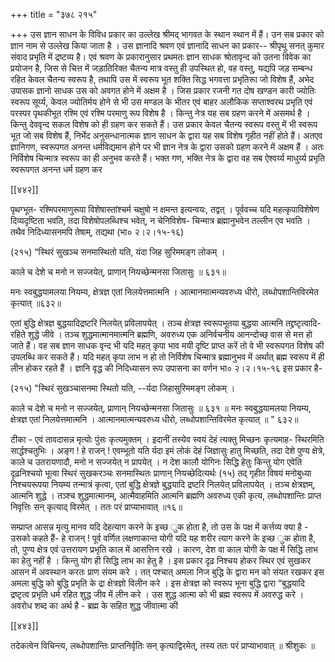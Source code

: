 +++
title = "३७८ २१५"

+++
उस ज्ञान साधन के विविध प्रकार का उल्लेख श्रीमद् भागवत के स्थान स्थान में हैं। उन सब प्रकार को ज्ञान नाम से उल्लेख किया जाता है । उस ज्ञानादि श्रवण एवं ज्ञानादि साधन का प्रकार-- श्रीपृथु सनत् कुमार संवाद प्रभृति में द्रष्टव्य है। एवं श्रवण के प्रकारानुसार प्रथमतः ज्ञान साधक श्रोतावृन्द को उतना विवेक का प्रयोजन है, जिस से चित्त में जड़ातिरिक्त चैतन्य मात्र वस्तु ही उपस्थित हो, वह वस्तु, यद्यपि जड़ सम्बन्ध रहित केवल चैतन्य स्वरूप है, तथापि उस में स्वरूप भूत शक्ति सिद्ध भगवत्ता प्रभृतिरूा जो विशेष हैं, अभेद उपासक ज्ञानो साधक उस को अवगत होने में अक्षम है । जिस प्रकार रजनी गत दोष खण्डन कारी ज्योतिः स्वरूप सूर्य्य, केवल ज्योतिर्मय होने से भी उस मण्डल के भीतर एवं बाहर अलौकिक सप्ताश्वरथ प्रभृति एवं परस्पर पृथकीभूत रश्मि एवं रश्मि परमाणु रूप विशेष है । किन्तु नेत्र यह सब ग्रहण करने में असमर्थ है । किन्तु देववृन्द सकल विशेष को ही ग्रहण कर सकते हैं। उस प्रकार केवल चैतन्य स्वरूप वस्तु में भी स्वरूप भूत जो सब विशेष हैं, निर्भेद अनुसन्धानात्मक ज्ञान साधन के द्वारा यह सब विशेष गृहीत नहीं होते हैं। अतएव ज्ञानिगण, स्वरूपगत अनन्त धर्मविद्यमान होने पर भी ज्ञान नेत्र के द्वारा उसको ग्रहण करने में अक्षम हैं । अतः निर्विशेष चिन्मात्र स्वरूप का ही अनुभव करते हैं। भक्त गण, भक्ति नेत्र के द्वारा वह सब ऐश्वर्य्य माधुर्य्य प्रभृति स्वरूपगत अनन्त धर्म ग्रहण कर 

[[४४२]] 

पृथग्भूत- रश्मिपरमाणुरूपा विशेषास्तांश्चर्म चक्षुषो न क्षमन्त इत्यन्वयः, तद्वत् । पूर्ववच्च यदि महत्कृपाविशेषेण दिव्यदृष्टिता भवति, तदा विशेषोपलब्धिश्च भवेत्, न चेनिविशेष- चिन्मात्र ब्रह्मानुभवेन तल्लीन एव भवति । तथैव निदिध्यासनमपि तेषाम्, तद्यथा (भा० २।२।१५-१६) 

(२१५) “स्थिरं सुखञ्च सनमास्थितो यति, यंदा जिह सुरिममङ्ग लोकम् । 

काले च देशे च मनो न सज्जयेत्, प्राणान् नियच्छेन्मनसा जितासुः ॥ ६३१॥ 

मनः स्वबुद्धयामलया नियम्य, क्षेत्रज्ञ एतां निलयेत्तमात्मनि । आत्मानमात्मन्यवरुध्य धीरो, लब्धोपशान्तिविरमेत कृत्यात् ॥६३२॥ 

एतां बुद्धि क्षेत्रज्ञ बुद्धयादिद्रष्टरि निलयेत् प्रविलापयेत् । तञ्च क्षेत्रज्ञ स्वरूपभूतया बुद्धया आत्मनि तद्द्रष्टृत्वादि-रहिते शुद्धे जीवे । तञ्च शुद्धमात्मानमात्मनि ब्रह्मणि, अवरुध्य एक अनिर्वचनीय आनन्दोच्छ् वास से मत्त हो जाते हैं। वह सब ज्ञान साधक वृन्द भी यदि महत् कृपा भाव मयी दृष्टि प्राप्त करें तो वे भी स्वरूपगत विशेष की उपलब्धि कर सकते हैं। यदि महत् कृपा लाभ न हो तो निर्विशेष चिन्मात्र ब्रह्मानुभव में अर्थात् ब्रह्म स्वरूप में ही लीन होकर रहते हैं । ज्ञानि वृद्ध की निदिध्यासन रूप उपासना का वर्णन भा० २।२।१५-१६ इस प्रकार है- 

(२१५) "स्थिरं सुखञ्चासनमा स्थितो यति, --र्यदा जिहासुरिममङ्ग लोकम् । 

काले च देशे च मनो न सज्जयेत्, प्राणान् नियच्छेन्मनसा जितासुः ॥ ६३१ ॥ मनः स्वबुद्धयामलया नियम्य, क्षेत्रज्ञ एतां निलयेत्तमात्मनि । आत्मानमात्मन्यवरुध्य धीरो, लब्धोपशान्तिविरमेत कृत्यात् ॥ " ६३२॥ 

टीका - एवं तावदासन्न मृत्योः पुंसः कृत्यमुक्तम् । इदानीं तस्येव स्वयं देहं त्यक्तु मिच्छनः कृत्यमाह- स्थिरमिति सार्द्धश्चतुभिः । अङ्ग ! हे राजन् ! एवम्भूतो यति र्यदा इमं लोकं देहं जिज्ञासुः हातु मिच्छति, तदा देशे पुण्य क्षेत्रे, काले च उतरायणादौ, मनो न सज्जयेत् न प्रापयेत् । न देश कालौ योगिनः सिद्धि हेतुः किन्तु योग एवेति दृढ़निश्चयो भूत्वा स्थिरं सुखकरञ्चः सनमास्थितः प्राणान् नियच्छेदित्यर्थः (१५) तद् गृहीत विषयं मनोबुध्या निश्चयरूपया नियम्य तन्मात्रं कृत्वा, एतां बुद्धि क्षेत्रज्ञे बुद्धयादि द्रष्टरि निलयेत् प्रविलापयेत् । तञ्च क्षेत्रज्ञम्, आत्मनि शुद्धे । तञ्श्च शुद्धमात्मानम्, आत्मैवाहमिति आत्मनि ब्रह्मणि अवरुध्य एकी कृत्य, लब्धोपशान्तिः प्राप्त निवृत्तिः सन् कृत्याद् विरमेत् । ततः परं प्राप्याभावात् ॥१६॥ 

सम्प्राप्त आसन्न मृत्यु मानव यदि देहत्याग करने के इच्छ ुक होता है, तो उस के पक्ष में कर्त्तव्य क्या है - उसको कहते हैं- हे राजन् ! पूर्व वर्णित लक्षणाकान्त योगी यदि यह शरीर त्याग करने के इच्छ ुक होता है, तो, पुण्य क्षेत्र एवं उत्तरायण प्रभृति काल में आसत्तिन रखे । कारण, देश वा काल योगी के पक्ष में सिद्धि लाभ का हेतु नहीं है । किन्तु योग ही सिद्धि लाभ का हेतु है । इस प्रकार दृढ़ निश्चय होकर स्थिर एवं सुखकर आसन में अवस्थान करतः प्राण संयम करे । तत् पश्चात् अमला निज बुद्धि के द्वारा मन को संयत रखकर इस अमला बुद्धि को बुद्धि प्रभृति के द्रा क्षेत्रज्ञो विलीन करे । इस क्षेत्रज्ञ को स्वरूप भूना बुद्धि द्वारा “बुद्धयादि द्रष्टृत्व प्रभृति धर्म रहित शुद्ध जीव में लीन करे । उस शुद्ध आत्मा को भी ब्रह्म स्वरूप में अवरुद्ध करे । अवरोध शब्द का अर्थ है - ब्रह्म के सहित शुद्ध जीवात्मा की 



[[४४३]]

तदेकत्वेन विचिन्त्य, लब्धोपशान्तिः प्राप्तनिर्वृतिः सन् कृत्याद्विरमेत्, तस्य ततः परं प्राप्याभावात् ॥ श्रीशुकः ॥ 
